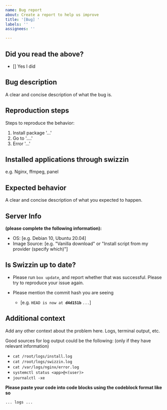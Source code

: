 ```yaml
---
name: Bug report
about: Create a report to help us improve
title: '[Bug] '
labels: ''
assignees: ''

---
```

<!-- ISSUES THAT DO NOT FOLLOW THE FORMAT CAN BE AUTOMATICALLY CLOSED. -->

<!-- If your issue is about the SWIZZIN PANEL, please post these issues into the correct repository.-->

<!-- Please make sure to consult the documentation and follow some of the troubleshooting steps there. You can find it at https://docs.swizzin.ltd -->

## Did you read the above?
<!-- Put an x between the brackets -->
- [] Yes I did

## Bug description
A clear and concise description of what the bug is.

## Reproduction steps
Steps to reproduce the behavior:
1. Install package '...'
2. Go to '....'
3. Error '...'

## Installed applications through swizzin
e.g. Nginx, ffmpeg, panel

## Expected behavior
A clear and concise description of what you expected to happen.

## Server Info
**(please complete the following information):**
 - OS: [e.g. Debian 10, Ubuntu 20.04]
 - Image Source: [e.g. "Vanilla download" or "Install script from my provider (specify which)"]

## Is Swizzin up to date?
- Please run `box update`, and report whether that was successful. Please try to reproduce your issue again.

- Please mention the commit hash you are seeing
  - [e.g. `HEAD is now at `**`d4d151b`** `...`]

## Additional context
Add any other context about the problem here. Logs, terminal output, etc.

Good sources for log output could be the following: (only if they have relevant information)
- `cat /root/logs/install.log`
- `cat /root/logs/swizzin.log`
- `cat /var/logs/nginx/error.log`
- `systemctl status <app>@<(user)>`
- `journalctl -xe`

**Please paste your code into code blocks using the codeblock format like so**

 ``` 
 ... logs ... 
 ```

